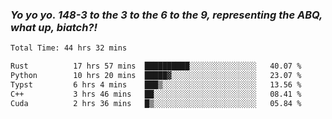 ### ***Yo yo yo. 148-3 to the 3 to the 6 to the 9, representing the ABQ, what up, biatch?!***

<!--START_SECTION:waka-->

```txt
Total Time: 44 hrs 32 mins

Rust          17 hrs 57 mins  ██████████░░░░░░░░░░░░░░░   40.07 %
Python        10 hrs 20 mins  █████▓░░░░░░░░░░░░░░░░░░░   23.07 %
Typst         6 hrs 4 mins    ███▒░░░░░░░░░░░░░░░░░░░░░   13.56 %
C++           3 hrs 46 mins   ██░░░░░░░░░░░░░░░░░░░░░░░   08.41 %
Cuda          2 hrs 36 mins   █▒░░░░░░░░░░░░░░░░░░░░░░░   05.84 %
```

<!--END_SECTION:waka-->

<!--
**AJMC2002/AJMC2002** is a ✨ _special_ ✨ repository because its `README.md` (this file) appears on your GitHub profile.

Here are some ideas to get you started:

- 🔭 I’m currently working on ...
- 🌱 I’m currently learning ...
- 👯 I’m looking to collaborate on ...
- 🤔 I’m looking for help with ...
- 💬 Ask me about ...
- 📫 How to reach me: ...
- 😄 Pronouns: ...
- ⚡ Fun fact: ...
-->
